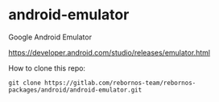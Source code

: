 # android-emulator

Google Android Emulator

https://developer.android.com/studio/releases/emulator.html

How to clone this repo:

```
git clone https://gitlab.com/rebornos-team/rebornos-packages/android/android-emulator.git
```

